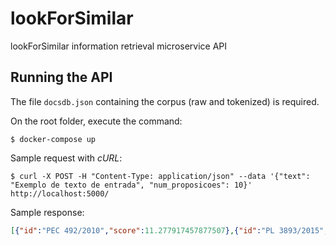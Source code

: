 # lookForSimilar
lookForSimilar information retrieval microservice API


## Running the API

The file `docsdb.json` containing the corpus (raw and tokenized) is required.

On the root folder, execute the command:

```
$ docker-compose up
```

Sample request with *cURL*:

```
$ curl -X POST -H "Content-Type: application/json" --data '{"text": "Exemplo de texto de entrada", "num_proposicoes": 10}' http://localhost:5000/
```

Sample response:

```json
[{"id":"PEC 492/2010","score":11.277917457877507},{"id":"PL 3893/2015","score":9.667946934868343},{"id":"PL 1887/2011","score":8.817249399736536},{"id":"PEC 323/2004","score":8.630745108031093},{"id":"PL 4339/2019","score":8.450954494240786},{"id":"PL 2443/2011","score":8.402197822873275},{"id":"PL 1474/2019","score":8.331690504368183},{"id":"PL 5124/2019","score":8.300593893790658},{"id":"PEC 150/2015","score":8.299482189773013},{"id":"PL 4032/2004","score":8.26707488229632}]
```
